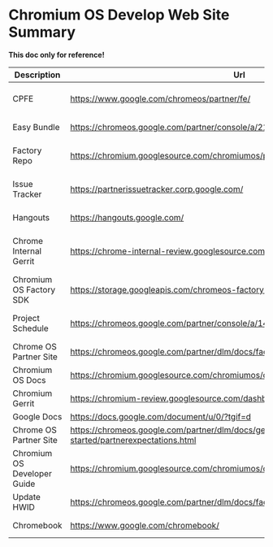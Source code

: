 # Chromium OS Develop Web Site Summary

**This doc only for reference!**

| Description                 | Url                                                                                     | Notes                            |
| --------------------------- | --------------------------------------------------------------------------------------- | -------------------------------- |
| CPFE                        | <https://www.google.com/chromeos/partner/fe/>                                           | Download Image & Google Key      |
| Easy Bundle                 | <https://chromeos.google.com/partner/console/a/216/factoryBundle>                       | Online Build Factory Bundle      |
| Factory Repo                | <https://chromium.googlesource.com/chromiumos/platform/factory/>                        | Factory Software Platform        |
| Issue Tracker               | <https://partnerissuetracker.corp.google.com/>                                          | Google Chromium Issue Tracker    |
| Hangouts                    | <https://hangouts.google.com/>                                                          | Google Hangouts                  |
| Chrome Internal Gerrit      | <https://chrome-internal-review.googlesource.com/q/status:open>                         | Private Overlay Changes Tracking |
| Chromium OS Factory SDK     | <https://storage.googleapis.com/chromeos-factory-docs/sdk/index.html>                   | Factory SDK Documentation        |
| Project Schedule            | <https://chromeos.google.com/partner/console/a/148/projectTracker/listProjectSchedule>  | Chrome Project Schedule          |
| Chrome OS Partner Site      | <https://chromeos.google.com/partner/dlm/docs/factory/factoryrequirements.html>         | Factory Requirements             |
| Chromium OS Docs            | <https://chromium.googlesource.com/chromiumos/docs/+/master/README.md>                  | Project Documentation            |
| Chromium Gerrit             | <https://chromium-review.googlesource.com/dashboard/self>                               | Chromium Public Gerrit           |
| Google Docs                 | <https://docs.google.com/document/u/0/?tgif=d>                                          | Google Docs                      |
| Chrome OS Partner Site      | <https://chromeos.google.com/partner/dlm/docs/getting-started/partnerexpectations.html> | OEM Checklists                   |
| Chromium OS Developer Guide | <https://chromium.googlesource.com/chromiumos/docs/+/master/developer_guide.md>         | Chromium OS Docs                 |
| Update HWID                 | <https://chromeos.google.com/partner/dlm/docs/factory/updatingHWID.html>                | Uodate HWID Guide                |
| Chromebook                  | <https://www.google.com/chromebook/>                                                    | Google Chromebook                |
